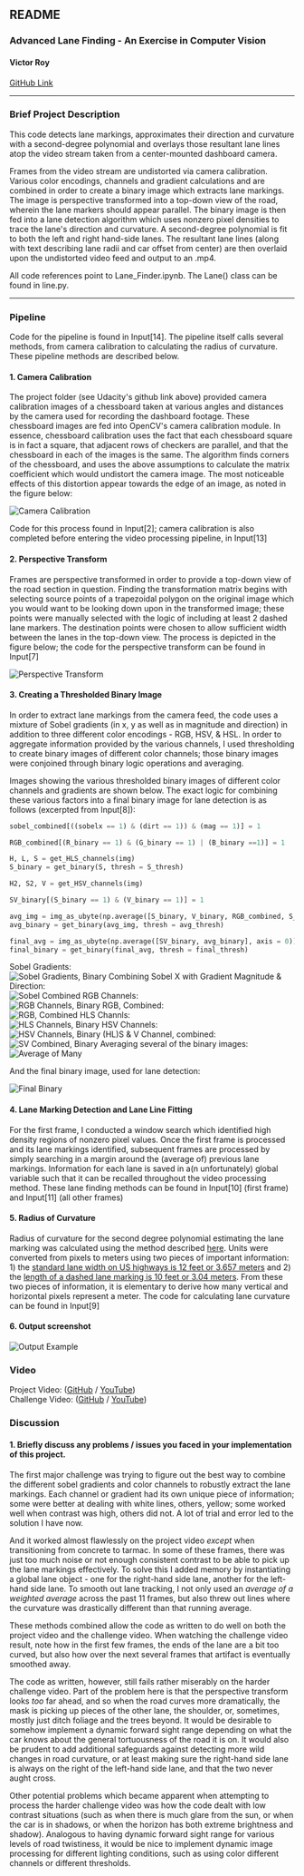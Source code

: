 ## **README**

### **Advanced Lane Finding - An Exercise in Computer Vision**

#### **Victor Roy**

[GitHub Link](https://github.com/soniccrhyme/SDND-Project_4)

[//]: # (Image References)

[image1]: ./report_images/camera_calibration.png "Camera Calibration"
[image2]: ./report_images/perspective_transform.png "Perspective Transform"
[sobels]: ./report_images/sobels.png "Sobel Gradients"
[sobel_combined]: ./report_images/sobel_combined.png "Sobel Combined"
[rgbs]: ./report_images/rgbs.png "RGB Binary"
[rgb_combined]: ./report_images/rgb_combined.png
[hlss]: ./report_images/hlss.png "HLS Binary"
[hsvs]: ./report_images/hsvs.png "HSV Binary"
[sv]: ./report_images/hlsandv.png "S & V Combined"
[avg_binary]: ./report_images/avg_and_binary.png "Averaged & Binary"
[final_binary]: ./report_images/final_binary.png "Final Binary"
[output]: /report_images/output_eg.png "Output Example"

---
### Brief Project Description

This code detects lane markings, approximates their direction and curvature with a second-degree polynomial and overlays those resultant lane lines atop the video stream taken from a center-mounted dashboard camera.   

Frames from the video stream are undistorted via camera calibration. Various color encodings, channels and gradient calculations and are combined in order to create a binary image which extracts lane markings. The image is perspective transformed into a top-down view of the road, wherein the lane markers should appear parallel. The binary image is then fed into a lane detection algorithm which uses nonzero pixel densities to trace the lane's direction and curvature. A second-degree polynomial is fit to both the left and right hand-side lanes. The resultant lane lines (along with text describing lane radii and car offset from center) are then overlaid upon the undistorted video feed and output to an .mp4.

All code references point to Lane_Finder.ipynb. The Lane() class can be found in line.py.

---

### Pipeline

Code for the pipeline is found in Input[14]. The pipeline itself calls several methods, from camera calibration to calculating the radius of curvature. These pipeline methods are described below.

#### 1. Camera Calibration

The project folder (see Udacity's github link above) provided camera calibration images of a chessboard taken at various angles and distances by the camera used for recording the dashboard footage. These chessboard images are fed into OpenCV's camera calibration module. In essence, chessboard calibration uses the fact that each chessboard square is in fact a square, that adjacent rows of checkers are parallel, and that the chessboard in each of the images is the same. The algorithm finds corners of the chessboard, and uses the above assumptions to calculate the matrix coefficient which would undistort the camera image. The most noticeable effects of this distortion appear towards the edge of an image, as noted in the figure below:

![Camera Calibration][image1]

Code for this process found in Input[2]; camera calibration is also completed before entering the video processing pipeline, in Input[13]

#### 2. Perspective Transform

Frames are perspective transformed in order to provide a top-down view of the road section in question. Finding the transformation matrix begins with selecting source points of a trapezoidal polygon on the original image which you would want to be looking down upon in the transformed image; these points were manually selected with the logic of including at least 2 dashed lane markers. The destination points were chosen to allow sufficient width between the lanes in the top-down view. The process is depicted in the figure below; the code for the perspective transform can be found in Input[7]

![Perspective Transform][image2]

#### 3. Creating a Thresholded Binary Image

In order to extract lane markings from the camera feed, the code uses a mixture of Sobel gradients (in x, y as well as in magnitude and direction) in addition to three different color encodings - RGB, HSV, & HSL. In order to aggregate information provided by the various channels, I used thresholding to create binary images of different color channels; those binary images were conjoined through binary logic operations and averaging.

Images showing the various thresholded binary images of different color channels and gradients are shown below. The exact logic for combining these various factors into a final binary image for lane detection is as follows (excerpted from Input[8]):

```python
sobel_combined[((sobelx == 1) & (dirt == 1)) & (mag == 1)] = 1

RGB_combined[(R_binary == 1) & (G_binary == 1) | (B_binary ==1)] = 1

H, L, S = get_HLS_channels(img)
S_binary = get_binary(S, thresh = S_thresh)

H2, S2, V = get_HSV_channels(img)

SV_binary[(S_binary == 1) & (V_binary == 1)] = 1

avg_img = img_as_ubyte(np.average([S_binary, V_binary, RGB_combined, S_binary_2, sobel_combined], axis = 0))
avg_binary = get_binary(avg_img, thresh = avg_thresh)

final_avg = img_as_ubyte(np.average([SV_binary, avg_binary], axis = 0))
final_binary = get_binary(final_avg, thresh = final_thresh)
```
Sobel Gradients:  
![Sobel Gradients, Binary][sobels]
Combining Sobel X with Gradient Magnitude & Direction:  
![Sobel Combined][sobel_combined]
RGB Channels:  
![RGB Channels, Binary][rgbs]
RGB, Combined:  
![RGB, Combined][rgb_combined]
HLS Channls:  
![HLS Channels, Binary][hlss]
HSV Channels:  
![HSV Channels, Binary][hsvs]
(HL)S & V Channel, combined:  
![SV Combined, Binary][sv]
Averaging several of the binary images:  
![Average of Many][avg_binary]

And the final binary image, used for lane detection:

![Final Binary][final_binary]

#### 4. Lane Marking Detection and Lane Line Fitting

For the first frame, I conducted a window search which identified high density regions of nonzero pixel values. Once the first frame is processed and its lane markings identified, subsequent frames are processed by simply searching in a margin around the (average of) previous lane markings. Information for each lane is saved in a(n unfortunately) global variable such that it can be recalled throughout the video processing method. These lane finding methods can be found in Input[10] (first frame) and Input[11] (all other frames)

#### 5. Radius of Curvature

Radius of curvature for the second degree polynomial estimating the lane marking was calculated using the method described [here](http://www.intmath.com/applications-differentiation/8-radius-curvature.php). Units were converted from pixels to meters using two pieces of important information: 1) the [standard lane width on US highways is 12 feet or 3.657 meters](https://safety.fhwa.dot.gov/geometric/pubs/mitigationstrategies/chapter3/3_lanewidth.cfm) and 2) the [length of a dashed lane marking is 10 feet or 3.04 meters](http://www.ctre.iastate.edu/pubs/itcd/pavement%20markings.pdf). From these two pieces of information, it is elementary to derive how many vertical and horizontal pixels represent a meter. The code for calculating lane curvature can be found in Input[9]

#### 6. Output screenshot

![Output Example][output]

### Video

Project Video: ([GitHub](https://github.com/soniccrhyme/SDND-Project_4/blob/master/result.mp4) / [YouTube](https://youtu.be/2wW73px649M))  
Challenge Video: ([GitHub](https://github.com/soniccrhyme/SDND-Project_4/blob/master/result_challenge.mp4) / [YouTube](https://youtu.be/8aydAjBwqHE))

### Discussion

#### 1. Briefly discuss any problems / issues you faced in your implementation of this project.  

The first major challenge was trying to figure out the best way to combine the different sobel gradients and color channels to robustly extract the lane markings. Each channel or gradient had its own unique piece of information; some were better at dealing with white lines, others, yellow; some worked well when contrast was high, others did not. A lot of trial and error led to the solution I have now.

And it worked almost flawlessly on the project video _except_ when transitioning from concrete to tarmac. In some of these frames, there was just too much noise or not enough consistent contrast to be able to pick up the lane markings effectively. To solve this I added memory by instantiating a global lane object - one for the right-hand side lane, another for the left-hand side lane. To smooth out lane tracking, I not only used an _average of a weighted average_ across the past 11 frames, but also threw out lines where the curvature was drastically different than that running average.

These methods combined allow the code as written to do well on both the project video and the challenge video. When watching the challenge video result, note how in the first few frames, the ends of the lane are a bit too curved, but also how over the next several frames that artifact is eventually smoothed away.  

The code as written, however, still fails rather miserably on the harder challenge video. Part of the problem here is that the perspective transform looks _too_ far ahead, and so when the road curves more dramatically, the mask is picking up pieces of the other lane, the shoulder, or, sometimes, mostly just ditch foliage and the trees beyond. It would be desirable to somehow implement a dynamic forward sight range depending on what the car knows about the general tortuousness of the road it is on. It would also be prudent to add additional safeguards against detecting more wild changes in road curvature, or at least making sure the right-hand side lane is always on the right of the left-hand side lane, and that the two never aught cross.

Other potential problems which became apparent when attempting to process the harder challenge video was how the code dealt with low contrast situations (such as when there is much glare from the sun, or when the car is in shadows, or when the horizon has both extreme brightness and shadow). Analogous to having dynamic forward sight range for various levels of road twistiness, it would be nice to implement dynamic image processing for different lighting conditions, such as using color different channels or different thresholds.
